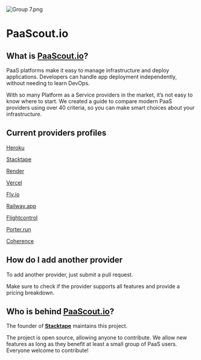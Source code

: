![Group 7.png](https://paascout.io/github_cover.png)

# PaaScout.io

## What is [PaaScout.io](http://PaaScount.io)?

PaaS platforms make it easy to manage infrastructure and deploy applications. Developers can handle app deployment independently, without needing to learn DevOps.

With so many Platform as a Service providers in the market, it’s not easy to know where to start. We created a guide to compare modern PaaS providers using over 40 criteria, so you can make smart choices about your infrastructure.

## **Current providers profiles**

[Heroku](https://paascout.io/providers/heroku/)

[Stacktape](https://paascout.io/providers/stacktape/)

[Render](https://paascout.io/providers/render/)

[Vercel](https://paascout.io/providers/vercel/)

[Fly.io](https://paascout.io/providers/fly/)

[Railway.app](https://paascout.io/providers/railway/)

[Flightcontrol](https://paascout.io/providers/flightcontrol/)

[Porter.run](https://paascout.io/providers/porter/)

[Coherence](https://paascout.io/providers/coherence/)

## **How do I add another provider**

To add another provider, just submit a pull request.

Make sure to check if the provider supports all features and provide a pricing breakdown.

## Who is behind [PaaScout.io](http://PaaScount.io)?

The founder of [**Stacktape**](https://stacktape.com/) maintains this project.

The project is open source, allowing anyone to contribute. We allow new features as long as they benefit at least a small group of PaaS users. Everyone welcome to contribute!
